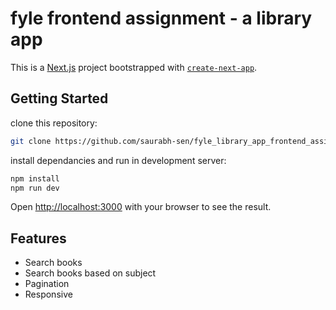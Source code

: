
# fyle frontend assignment - a library app
This is a [Next.js](https://nextjs.org/) project bootstrapped with [`create-next-app`](https://github.com/vercel/next.js/tree/canary/packages/create-next-app).

## Getting Started

clone this repository:

```bash
git clone https://github.com/saurabh-sen/fyle_library_app_frontend_assignment.git
```

install dependancies and run in development server:

```bash
npm install
npm run dev
```

Open [http://localhost:3000](http://localhost:3000) with your browser to see the result.

## Features

- Search books 
- Search books based on subject 
- Pagination
- Responsive

